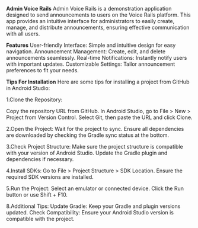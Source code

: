 **Admin Voice Rails**
Admin Voice Rails is a demonstration application designed to send announcements to users on the Voice Rails platform. This app provides an intuitive interface for administrators to easily create, manage, and distribute announcements, ensuring effective communication with all users.

**Features**
User-friendly Interface: Simple and intuitive design for easy navigation.
Announcement Management: Create, edit, and delete announcements seamlessly.
Real-time Notifications: Instantly notify users with important updates.
Customizable Settings: Tailor announcement preferences to fit your needs.

**Tips For Installation**
Here are some tips for installing a project from GitHub in Android Studio:

1.Clone the Repository:

Copy the repository URL from GitHub.
In Android Studio, go to File > New > Project from Version Control.
Select Git, then paste the URL and click Clone.

2.Open the Project:
Wait for the project to sync.
Ensure all dependencies are downloaded by checking the Gradle sync status at the bottom.

3.Check Project Structure:
Make sure the project structure is compatible with your version of Android Studio.
Update the Gradle plugin and dependencies if necessary.

4.Install SDKs:
Go to File > Project Structure > SDK Location.
Ensure the required SDK versions are installed.

5.Run the Project:
Select an emulator or connected device.
Click the Run button or use Shift + F10.

8.Additional Tips:
Update Gradle: Keep your Gradle and plugin versions updated.
Check Compatibility: Ensure your Android Studio version is compatible with the project.

